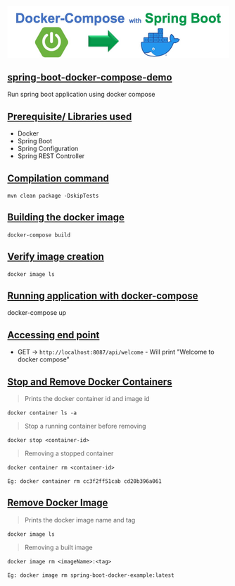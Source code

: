 ![](./img/Docker-Compose-with-Spring-Boot-Example.jpg)

## [spring-boot-docker-compose-demo](#spring-boot-docker-compose-demo)

Run spring boot application using docker compose

## [Prerequisite/ Libraries used](#Prerequisite)
* Docker 
* Spring Boot
* Spring Configuration
* Spring REST Controller

## [Compilation command](#compilation-command)
```mvn clean package -DskipTests```

## [Building the docker image](#build-docker-image)
```docker-compose build```

## [Verify image creation](#verify-image-creation)
```docker image ls```

## [Running application with docker-compose](#running-application-with-docker-compos)
docker-compose up

## [Accessing end point](#acessing-end-point)

- GET -> `http://localhost:8087/api/welcome` - Will print "Welcome to docker compose"

## [Stop and Remove Docker Containers](#removing-docker-container)

> Prints the docker container id and image id

```docker container ls -a```

> Stop a running container before removing

```docker stop <container-id>```

> Removing a stopped container

```docker container rm <container-id>```

`Eg: docker container rm cc3f2ff51cab cd20b396a061`


## [Remove Docker Image](#removing-docker-image)

>  Prints the docker image name and tag

```docker image ls```

> Removing a built image

```docker image rm <imageName>:<tag>```

`Eg: docker image rm spring-boot-docker-example:latest`